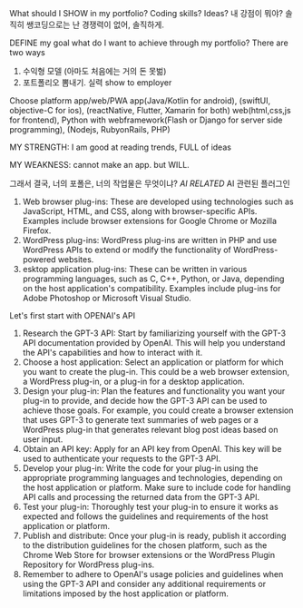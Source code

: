 What should I SHOW in my portfolio? 
Coding skills? Ideas? 내 강점이 뭐야? 솔직히 쌩코딩으로는 난 경쟁력이 없어, 솔직하게. 

DEFINE my goal
what do I want to achieve through my portfolio?
There are two ways 
1. 수익형 모델 (아마도 처음에는 거의 돈 못벎)
2. 포트폴리오 뽐내기. 실력 show to employer

Choose platform
app/web/PWA
app(Java/Kotlin for android), (swiftUI, objective-C for ios), (reactNative, Flutter, Xamarin for both)
web(html,css,js for frontend), Python with webframework(Flash or Django for server side programming), (Nodejs, RubyonRails, PHP)


MY STRENGTH:
I am good at reading trends, FULL of ideas

MY WEAKNESS:
cannot make an app. but WILL. 

그래서 결국, 너의 포폴은, 너의 작업물은 무엇이냐? 
*AI RELATED*
AI 관련된 플러그인

1. Web browser plug-ins: These are developed using technologies such as JavaScript, HTML, and CSS, along with browser-specific APIs. Examples include browser extensions for Google Chrome or Mozilla Firefox.
2. WordPress plug-ins: WordPress plug-ins are written in PHP and use WordPress APIs to extend or modify the functionality of WordPress-powered websites.
3. esktop application plug-ins: These can be written in various programming languages, such as C, C++, Python, or Java, depending on the host application's compatibility. Examples include plug-ins for Adobe Photoshop or Microsoft Visual Studio.

Let's first start with OPENAI's API

1. Research the GPT-3 API: Start by familiarizing yourself with the GPT-3 API documentation provided by OpenAI. This will help you understand the API's capabilities and how to interact with it.
2. Choose a host application: Select an application or platform for which you want to create the plug-in. This could be a web browser extension, a WordPress plug-in, or a plug-in for a desktop application.
3. Design your plug-in: Plan the features and functionality you want your plug-in to provide, and decide how the GPT-3 API can be used to achieve those goals. For example, you could create a browser extension that uses GPT-3 to generate text summaries of web pages or a WordPress plug-in that generates relevant blog post ideas based on user input.
4. Obtain an API key: Apply for an API key from OpenAI. This key will be used to authenticate your requests to the GPT-3 API.
5. Develop your plug-in: Write the code for your plug-in using the appropriate programming languages and technologies, depending on the host application or platform. Make sure to include code for handling API calls and processing the returned data from the GPT-3 API.
6. Test your plug-in: Thoroughly test your plug-in to ensure it works as expected and follows the guidelines and requirements of the host application or platform.
7. Publish and distribute: Once your plug-in is ready, publish it according to the distribution guidelines for the chosen platform, such as the Chrome Web Store for browser extensions or the WordPress Plugin Repository for WordPress plug-ins.
8. Remember to adhere to OpenAI's usage policies and guidelines when using the GPT-3 API and consider any additional requirements or limitations imposed by the host application or platform.

